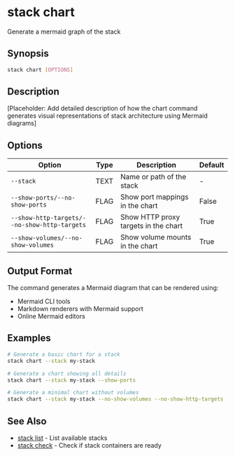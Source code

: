 # stack chart

Generate a mermaid graph of the stack

## Synopsis

```bash
stack chart [OPTIONS]
```

## Description

[Placeholder: Add detailed description of how the chart command generates visual representations of stack architecture using Mermaid diagrams]

## Options

| Option | Type | Description | Default |
|--------|------|-------------|---------|
| `--stack` | TEXT | Name or path of the stack | - |
| `--show-ports/--no-show-ports` | FLAG | Show port mappings in the chart | False |
| `--show-http-targets/--no-show-http-targets` | FLAG | Show HTTP proxy targets in the chart | True |
| `--show-volumes/--no-show-volumes` | FLAG | Show volume mounts in the chart | True |

## Output Format

The command generates a Mermaid diagram that can be rendered using:
- Mermaid CLI tools
- Markdown renderers with Mermaid support
- Online Mermaid editors

## Examples

```bash
# Generate a basic chart for a stack
stack chart --stack my-stack

# Generate a chart showing all details
stack chart --stack my-stack --show-ports

# Generate a minimal chart without volumes
stack chart --stack my-stack --no-show-volumes --no-show-http-targets
```

## See Also

- [stack list](list.md) - List available stacks
- [stack check](check.md) - Check if stack containers are ready
